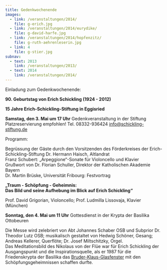 ```yaml
---
title: Gedenkwochenende
images:
  - link: /veranstaltungen/2014/
    file: g-erich.jpg
  - link: /veranstaltungen/2014/eurydike/
    file: g-david-harfe.jpg
  - link: /veranstaltungen/2014/hopfenzitz/
    file: g-ruth-aehrenleserin.jpg
  - link: 4
    file: g-stier.jpg
subnav:
  - text: 2013
    link: /veranstaltungen/2013/
  - text: 2014
    link: /veranstaltungen/2014/
---
```


Einladung zum Gedenkwochenende:

**90. Geburtstag von Erich Schickling (1924 - 2012)**

**15 Jahre Erich-Schickling-Stiftung in Eggisried**

**Samstag, den 3. Mai um 17 Uhr** Gedenkveranstaltung in der Stiftung  
Platzreservierung empfohlen! Tel. 08332-936424 info@schickling-stiftung.de

Programm:

Begrüssung der Gäste durch den Vorsitzenden des Förderkreises der Erich-Schickling-Stiftung Dr. Hermann Haisch, Altlandrat  
Franz Schubert: „Arpeggione“-Sonate für Violoncello und Klavier  
Grußwort von Dr. Florian Schuller, Direktor der Katholischen Akademie Bayern  
Dr. Martin Brüske, Universität Fribourg: Festvortrag  

**„Traum - Schöpfung - Geheimnis:  
Das Bild und seine Aufhebung im Blick auf Erich Schickling“**  

Prof. David Grigorian, Violoncello; Prof. Ludmilla Lissovaja, Klavier (München)

**Sonntag, den 4. Mai um 11 Uhr** Gottesdienst in der Krypta der Basilika Ottobeuren

Die Messe wird zelebriert von Abt Johannes Schaber OSB und Subprior Dr. Theodor Lutz OSB; musikalisch gestaltet von Hedwig Schöner, Gesang; Andreas Kellerer, Querflöte; Dr. Josef Miltschitzky, Orgel.  
Das Meditationsbild des Nikolaus von der Flüe war für Erich Schickling der Ausgangspunkt und die Inspirationsquelle, als er 1987 für die Friedenskrypta der Basilika das [Bruder-Klaus-Glasfenster](/Veranstaltungen/2014/krypta-ott/) mit den Schöpfungsgeheimnissen schaffen durfte. 
